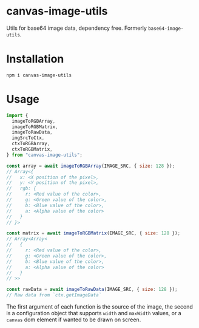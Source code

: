 # canvas-image-utils

Utils for base64 image data, dependency free. Formerly `base64-image-utils`.

# Installation

```
npm i canvas-image-utils
```

# Usage

```js
import {
  imageToRGBArray,
  imageToRGBMatrix,
  imageToRawData,
  imgSrcToCtx,
  ctxToRGBArray,
  ctxToRGBMatrix,
} from "canvas-image-utils";

const array = await imageToRGBArray(IMAGE_SRC, { size: 128 });
// Array<{
//   x: <X position of the pixel>,
//   y: <Y position of the pixel>,
//   rgb: {
//     r: <Red value of the color>,
//     g: <Green value of the color>,
//     b: <Blue value of the color>,
//     a: <Alpha value of the color>
//   }
// }>

const matrix = await imageToRGBMatrix(IMAGE_SRC, { size: 128 });
// Array<Array<
//   {
//     r: <Red value of the color>,
//     g: <Green value of the color>,
//     b: <Blue value of the color>,
//     a: <Alpha value of the color>
//   }
// >>

const rawData = await imageToRawData(IMAGE_SRC, { size: 128 });
// Raw data from `ctx.getImageData`
```

The first argument of each function is the source of the image, the second is a configuration object that supports `width` and `maxWidth` values, or a `canvas` dom element if wanted to be drawn on screen.
